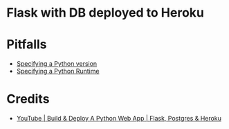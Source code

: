 # Flask with DB deployed to Heroku

# Pitfalls

- [Specifying a Python version](https://devcenter.heroku.com/articles/python-support#specifying-a-python-version)
- [Specifying a Python Runtime](https://devcenter.heroku.com/articles/python-runtimes)


# Credits

- [YouTube | Build & Deploy A Python Web App | Flask, Postgres & Heroku](https://www.youtube.com/watch?v=w25ea_I89iM&t=302s)